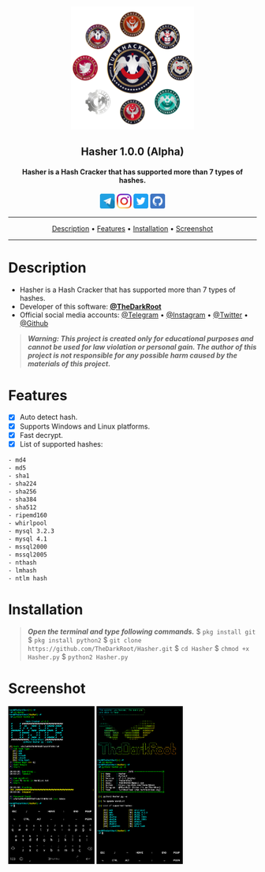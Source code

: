 <p align="center"><a href="https://turkhackteam.org"><img src="https://raw.githubusercontent.com/TheDarkRoot/FileStore/master/Images/TheDarkRoot/Banner.png" width="250"></a></p>
<h2 align="center"><b>Hasher 1.0.0 (Alpha)</b></h2>
<h4 align="center">Hasher is a Hash Cracker that has supported more than 7 types of hashes.</h4>
</p>
<p align="center"><a href="center"><a href="https://t.me/TheDarkRoot"><img src="https://raw.githubusercontent.com/TheDarkRoot/FileStore/master/Images/TheDarkRoot/Telegram.png" width="30"></a>     <a href="center"><a href="https://instagram.com/TheDarkRoot"><img src="https://raw.githubusercontent.com/TheDarkRoot/FileStore/master/Images/TheDarkRoot/Instagram.png" width="30"></a>     <a href="center"><a href="https://twitter.com/TDarkRoot"><img src="https://raw.githubusercontent.com/TheDarkRoot/FileStore/master/Images/TheDarkRoot/Twitter.png" width="30"></a>     <a href="https://github.com/CiKu370/hasher"><img src="https://raw.githubusercontent.com/TheDarkRoot/FileStore/master/Images/TheDarkRoot/Github.png" width="30"></a></p>
</p>
<hr>
<p align="center"><a href="#Description">Description</a> &bull; <a href="#Features">Features</a> &bull; <a href="#Installation">Installation</a> &bull; <a href="#Screenshot">Screenshot</a></p>
<hr>


# Description

- Hasher is a Hash Cracker that has supported more than 7 types of hashes.
- Developer of this software: **[@TheDarkRoot](https://github.com/TheDarkRoot)**
- Official social media accounts: [@Telegram](https://t.me/TheDarkRoot) &bull; [@Instagram](https://instagram.com/TheDarkRoot) &bull; [@Twitter](https://twitter.com/TDarkRoot) &bull; [@Github](https://github.com/TheDarkRoot)

> ***Warning: This project is created only for educational purposes and cannot be used for law violation or personal gain.
The author of this project is not responsible for any possible harm caused by the materials of this project.***

# Features

- [x] Auto detect hash.
- [x] Supports Windows and Linux platforms.
- [x] Fast decrypt.
- [x] List of supported hashes:
```
- md4
- md5
- sha1
- sha224
- sha256 
- sha384
- sha512
- ripemd160
- whirlpool
- mysql 3.2.3
- mysql 4.1
- mssql2000
- mssql2005
- nthash
- lmhash
- ntlm hash
``` 

# Installation

> ***Open the terminal and type following commands.***
$ ```pkg install git```
$ ```pkg install python2```
$ ```git clone https://github.com/TheDarkRoot/Hasher.git```
$ ```cd Hasher```
$ ```chmod +x Hasher.py```
$ ```python2 Hasher.py```

# Screenshot

[<img src="https://raw.githubusercontent.com/TheDarkRoot/FileStore/master/Images/TheDarkRoot/Screenshots/Hasher%2001.png" width=175>](https://raw.githubusercontent.com/TheDarkRoot/FileStore/master/Images/TheDarkRoot/Screenshots/Hasher%2001.png)
[<img src="https://raw.githubusercontent.com/TheDarkRoot/FileStore/master/Images/TheDarkRoot/Screenshots/Hasher%2002.png" width=175>](https://raw.githubusercontent.com/TheDarkRoot/FileStore/master/Images/TheDarkRoot/Screenshots/Hasher%2002.png)
